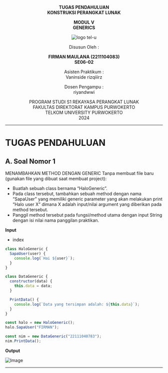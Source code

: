 <div align="center">

**TUGAS PENDAHULUAN**  
**KONSTRUKSI PERANGKAT LUNAK**

**MODUL V**  
**GENERICS**

![logo tel-u](https://github.com/user-attachments/assets/3a44181d-9c92-47f6-8cf0-87755117fd99)

Disusun Oleh :

**FIRMAN MAULANA (2211104083)**  
**SE06-02**

Asisten Praktikum :  
Vaninside
rizqiiirz

Dosen Pengampu :  
riyandwwi

PROGRAM STUDI S1 REKAYASA PERANGKAT LUNAK  
FAKULTAS DIREKTORAT KAMPUS PURWOKERTO  
TELKOM UNIVERSITY PURWOKERTO  
2024

</div>

---

# TUGAS PENDAHULUAN

## A. Soal Nomor 1

MENAMBAHKAN METHOD DENGAN GENERIC
Tanpa membuat file baru (gunakan file yang dibuat saat membuat project):
- Buatlah sebuah class bernama “HaloGeneric”.
- Pada class tersebut, tambahkan sebuah method dengan nama “SapaUser” yang memiliki
generic parameter yang akan melakukan print “Halo user X” dimana X adalah input/nilai
argument yang diberikan pada method tersebut.
- Panggil method tersebut pada fungsi/method utama dengan input String dengan isi nilai
nama panggilan praktikan.

**Input**

- index

```js
class HaloGeneric {
  SapaUser(user) {
    console.log(`Hai ${user}`);
  }
}

class DataGeneric {
  constructor(data) {
    this.data = data;
  }

  PrintData() {
    console.log(`Data yang tersimpan adalah: ${this.data}`);
  }
}

const halo = new HaloGeneric();
halo.SapaUser("FIRMAN");

const nim = new DataGeneric("22111040783");
nim.PrintData();
```

**Output**

![Image](https://github.com/user-attachments/assets/25aa6879-5b44-4c0b-80fb-3ab24cd1ed25)

---